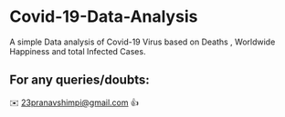 # Covid-19-Data-Analysis
A simple Data analysis of Covid-19 Virus based on Deaths , Worldwide Happiness and total Infected Cases.

## For any queries/doubts:

:envelope: 23pranavshimpi@gmail.com :thumbsup:

